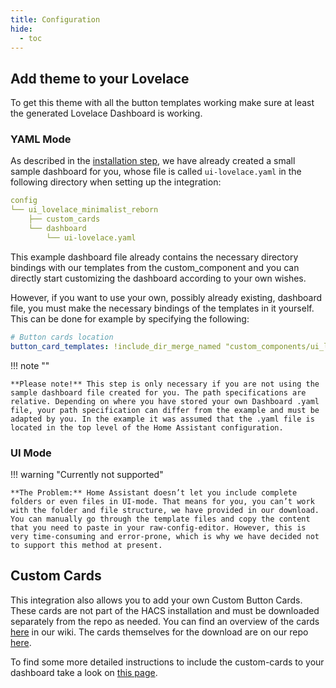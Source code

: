 ```yaml
---
title: Configuration
hide:
  - toc
---
```

<!-- markdownlint-disable MD046 -->
## Add theme to your Lovelace

To get this theme with all the button templates working make sure at least the generated Lovelace Dashboard is working.

### YAML Mode

As described in the [installation step](https://ui-lovelace-minimalist.github.io/UI/setup/installation/#install-integration), we have already created a small sample dashboard for you, whose file is called `ui-lovelace.yaml` in the following directory when setting up the integration:

```yaml
config
└── ui_lovelace_minimalist_reborn
    ├── custom_cards
    └── dashboard
        └── ui-lovelace.yaml
```

This example dashboard file already contains the necessary directory bindings with our templates from the custom_component and you can directly start customizing the dashboard according to your own wishes.

However, if you want to use your own, possibly already existing, dashboard file, you must make the necessary bindings of the templates in it yourself. This can be done for example by specifying the following:

```yaml
# Button cards location
button_card_templates: !include_dir_merge_named "custom_components/ui_lovelace_minimalist_reborn/__ui_minimalist__/ulm_templates/"
```

!!! note ""

    **Please note!** This step is only necessary if you are not using the sample dashboard file created for you. The path specifications are relative. Depending on where you have stored your own Dashboard .yaml file, your path specification can differ from the example and must be adapted by you. In the example it was assumed that the .yaml file is located in the top level of the Home Assistant configuration.

### UI Mode

!!! warning "Currently not supported"

    **The Problem:** Home Assistant doesn’t let you include complete folders or even files in UI-mode. That means for you, you can’t work with the folder and file structure, we have provided in our download.
    You can manually go through the template files and copy the content that you need to paste in your raw-config-editor. However, this is very time-consuming and error-prone, which is why we have decided not to support this method at present.

## Custom Cards

This integration also allows you to add your own Custom Button Cards. These cards are not part of the HACS installation and must be downloaded separately from the repo as needed. You can find an overview of the cards [here](https://ui-lovelace-minimalist.github.io/UI/usage/custom_cards/custom_card_bar_card/) in our wiki. The cards themselves for the download are on our repo [here](https://github.com/UI-Lovelace-Minimalist/UI/tree/main/custom_cards).

To find some more detailed instructions to include the custom-cards to your dashboard take a look on [this page](https://ui-lovelace-minimalist.github.io/UI/setup/custom_cards/).
